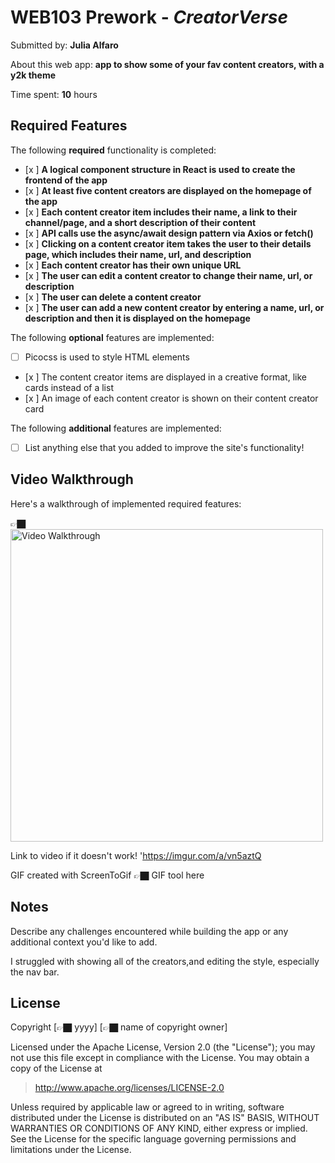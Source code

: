 # WEB103 Prework - *CreatorVerse*

Submitted by: **Julia Alfaro**

About this web app: **app to show some of your fav content creators, with a y2k theme**

Time spent: **10** hours

## Required Features

The following **required** functionality is completed:

<!-- 👉🏿👉🏿👉🏿 Make sure to check off completed functionality below -->
- [x ] **A logical component structure in React is used to create the frontend of the app**
- [x ] **At least five content creators are displayed on the homepage of the app**
- [x ] **Each content creator item includes their name, a link to their channel/page, and a short description of their content**
- [x ] **API calls use the async/await design pattern via Axios or fetch()**
- [x ] **Clicking on a content creator item takes the user to their details page, which includes their name, url, and description**
- [x ] **Each content creator has their own unique URL**
- [x ] **The user can edit a content creator to change their name, url, or description**
- [x ] **The user can delete a content creator**
- [x ] **The user can add a new content creator by entering a name, url, or description and then it is displayed on the homepage**

The following **optional** features are implemented:

- [ ] Picocss is used to style HTML elements
- [x ] The content creator items are displayed in a creative format, like cards instead of a list
- [x ] An image of each content creator is shown on their content creator card

The following **additional** features are implemented:

* [ ] List anything else that you added to improve the site's functionality!

## Video Walkthrough

Here's a walkthrough of implemented required features:

👉🏿<img src='https://i.imgur.com/x2dhwzG.mp4' title='Video Walkthrough' width='500' height='500' alt='Video Walkthrough'/>

Link to video if it doesn't work!
'https://imgur.com/a/vn5aztQ

<!-- Replace this with whatever GIF tool you used! -->
GIF created with ScreenToGif 👉🏿 GIF tool here
<!-- Recommended tools:
[Kap](https://getkap.co/) for macOS
[ScreenToGif](https://www.screentogif.com/) for Windows
[peek](https://github.com/phw/peek) for Linux. -->

## Notes

Describe any challenges encountered while building the app or any additional context you'd like to add.

I struggled with showing all of the creators,and editing the style, especially the nav bar. 

## License

Copyright [👉🏿 yyyy] [👉🏿 name of copyright owner]

Licensed under the Apache License, Version 2.0 (the "License"); you may not use this file except in compliance with the License. You may obtain a copy of the License at

> http://www.apache.org/licenses/LICENSE-2.0

Unless required by applicable law or agreed to in writing, software distributed under the License is distributed on an "AS IS" BASIS, WITHOUT WARRANTIES OR CONDITIONS OF ANY KIND, either express or implied. See the License for the specific language governing permissions and limitations under the License.
